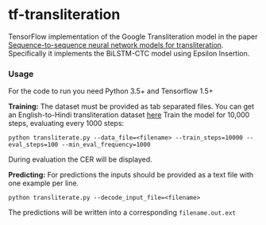 # tf-transliteration
TensorFlow implementation of the Google Transliteration model in the paper [Sequence-to-sequence neural network models for transliteration](https://arxiv.org/abs/1610.09565). Specifically it implements the BiLSTM-CTC model using Epsilon Insertion.

### Usage
For the code to run you need Python 3.5+ and Tensorflow 1.5+

**Training:**
The dataset must be provided as tab separated files. You can get an English-to-Hindi transliteration dataset [here](http://cse.iitkgp.ac.in/resgrp/cnerg/qa/fire13translit/Hindi%20-%20Word%20Transliteration%20Pairs%201.txt)
Train the model for 10,000 steps, evaluating every 1000 steps:
```
python transliterate.py --data_file=<filename> --train_steps=10000 --eval_steps=100 --min_eval_frequency=1000
```
During evaluation the CER will be displayed.

**Predicting:**
For predictions the inputs should be provided as a text file with one example per line.
```
python transliterate.py --decode_input_file=<filename>
```
The predictions will be written into a corresponding `filename.out.ext`
